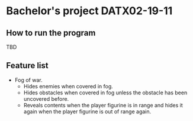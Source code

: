 # Bachelor's project DATX02-19-11

## How to run the program
TBD

## Feature list
- Fog of war.
  - Hides enemies when covered in fog.
  - Hides obstacles when covered in fog unless the obstacle has been uncovered before.
  - Reveals contents when the player figurine is in range and hides it again when the player figurine is out of range again.
